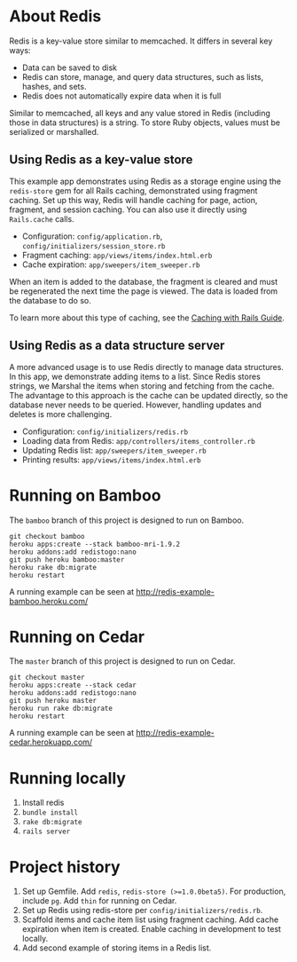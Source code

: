# About Redis

Redis is a key-value store similar to memcached. It differs in several
key ways:

* Data can be saved to disk
* Redis can store, manage, and query data structures, such as lists,
  hashes, and sets.
* Redis does not automatically expire data when it is full

Similar to memcached, all keys and any value stored in Redis (including
those in data structures) is a string. To store Ruby objects, values
must be serialized or marshalled.

## Using Redis as a key-value store

This example app demonstrates using Redis as a storage engine using the
`redis-store` gem for all Rails caching, demonstrated using fragment
caching. Set up this way, Redis will handle caching for page, action,
fragment, and session caching. You can also use it directly using
`Rails.cache` calls.

* Configuration: `config/application.rb`,
  `config/initializers/session_store.rb`
* Fragment caching: `app/views/items/index.html.erb`
* Cache expiration: `app/sweepers/item_sweeper.rb`

When an item is added to the database, the fragment is cleared and must
be regenerated the next time the page is viewed. The data is loaded from
the database to do so.

To learn more about this type of caching, see the [Caching with Rails
Guide](http://guides.rubyonrails.org/caching_with_rails.html#fragment-caching).

## Using Redis as a data structure server

A more advanced usage is to use Redis directly to manage data
structures. In this app, we demonstrate adding items to a list. Since
Redis stores strings, we Marshal the items when storing and fetching
from the cache.  The advantage to this approach is the cache can be
updated directly, so the database never needs to be queried. However,
handling updates and deletes is more challenging.

* Configuration: `config/initializers/redis.rb`
* Loading data from Redis: `app/controllers/items_controller.rb`
* Updating Redis list: `app/sweepers/item_sweeper.rb`
* Printing results: `app/views/items/index.html.erb`

# Running on Bamboo

The `bamboo` branch of this project is designed to run on Bamboo.

    git checkout bamboo
    heroku apps:create --stack bamboo-mri-1.9.2
    heroku addons:add redistogo:nano
    git push heroku bamboo:master
    heroku rake db:migrate
    heroku restart

A running example can be seen at
http://redis-example-bamboo.heroku.com/

# Running on Cedar

The `master` branch of this project is designed to run on Cedar.

    git checkout master
    heroku apps:create --stack cedar
    heroku addons:add redistogo:nano
    git push heroku master
    heroku run rake db:migrate
    heroku restart

A running example can be seen at
http://redis-example-cedar.herokuapp.com/

# Running locally

1. Install redis
2. `bundle install`
3. `rake db:migrate`
4. `rails server`

# Project history

1. Set up Gemfile. Add `redis`, `redis-store (>=1.0.0beta5)`. For
   production, include `pg`. Add `thin` for running on Cedar.
2. Set up Redis using redis-store per `config/initializers/redis.rb`.
3. Scaffold items and cache item list using fragment caching. Add cache
   expiration when item is created. Enable caching in development to
   test locally.
4. Add second example of storing items in a Redis list.

